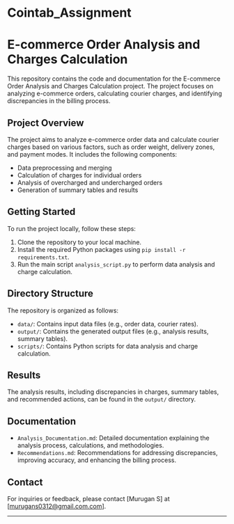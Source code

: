 # Cointab_Assignment
# E-commerce Order Analysis and Charges Calculation

This repository contains the code and documentation for the E-commerce Order Analysis and Charges Calculation project. The project focuses on analyzing e-commerce orders, calculating courier charges, and identifying discrepancies in the billing process.

## Project Overview

The project aims to analyze e-commerce order data and calculate courier charges based on various factors, such as order weight, delivery zones, and payment modes. It includes the following components:

- Data preprocessing and merging
- Calculation of charges for individual orders
- Analysis of overcharged and undercharged orders
- Generation of summary tables and results

## Getting Started

To run the project locally, follow these steps:

1. Clone the repository to your local machine.
2. Install the required Python packages using `pip install -r requirements.txt`.
3. Run the main script `analysis_script.py` to perform data analysis and charge calculation.

## Directory Structure

The repository is organized as follows:

- `data/`: Contains input data files (e.g., order data, courier rates).
- `output/`: Contains the generated output files (e.g., analysis results, summary tables).
- `scripts/`: Contains Python scripts for data analysis and charge calculation.

## Results

The analysis results, including discrepancies in charges, summary tables, and recommended actions, can be found in the `output/` directory.

## Documentation

- `Analysis_Documentation.md`: Detailed documentation explaining the analysis process, calculations, and methodologies.
- `Recommendations.md`: Recommendations for addressing discrepancies, improving accuracy, and enhancing the billing process.

## Contact

For inquiries or feedback, please contact [Murugan S] at [murugans0312@gmail.com.com].

---



